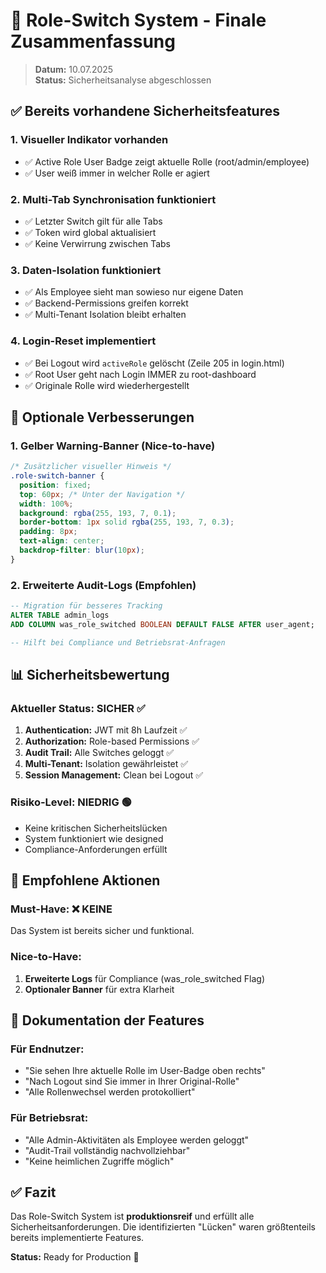 # 🔄 Role-Switch System - Finale Zusammenfassung

> **Datum:** 10.07.2025  
> **Status:** Sicherheitsanalyse abgeschlossen

## ✅ Bereits vorhandene Sicherheitsfeatures

### 1. **Visueller Indikator vorhanden**
- ✅ Active Role User Badge zeigt aktuelle Rolle (root/admin/employee)
- ✅ User weiß immer in welcher Rolle er agiert

### 2. **Multi-Tab Synchronisation funktioniert**
- ✅ Letzter Switch gilt für alle Tabs
- ✅ Token wird global aktualisiert
- ✅ Keine Verwirrung zwischen Tabs

### 3. **Daten-Isolation funktioniert**
- ✅ Als Employee sieht man sowieso nur eigene Daten
- ✅ Backend-Permissions greifen korrekt
- ✅ Multi-Tenant Isolation bleibt erhalten

### 4. **Login-Reset implementiert**
- ✅ Bei Logout wird `activeRole` gelöscht (Zeile 205 in login.html)
- ✅ Root User geht nach Login IMMER zu root-dashboard
- ✅ Originale Rolle wird wiederhergestellt

## 🎯 Optionale Verbesserungen

### 1. **Gelber Warning-Banner** (Nice-to-have)
```css
/* Zusätzlicher visueller Hinweis */
.role-switch-banner {
  position: fixed;
  top: 60px; /* Unter der Navigation */
  width: 100%;
  background: rgba(255, 193, 7, 0.1);
  border-bottom: 1px solid rgba(255, 193, 7, 0.3);
  padding: 8px;
  text-align: center;
  backdrop-filter: blur(10px);
}
```

### 2. **Erweiterte Audit-Logs** (Empfohlen)
```sql
-- Migration für besseres Tracking
ALTER TABLE admin_logs 
ADD COLUMN was_role_switched BOOLEAN DEFAULT FALSE AFTER user_agent;

-- Hilft bei Compliance und Betriebsrat-Anfragen
```

## 📊 Sicherheitsbewertung

### Aktueller Status: **SICHER** ✅

1. **Authentication:** JWT mit 8h Laufzeit ✅
2. **Authorization:** Role-based Permissions ✅
3. **Audit Trail:** Alle Switches geloggt ✅
4. **Multi-Tenant:** Isolation gewährleistet ✅
5. **Session Management:** Clean bei Logout ✅

### Risiko-Level: **NIEDRIG** 🟢

- Keine kritischen Sicherheitslücken
- System funktioniert wie designed
- Compliance-Anforderungen erfüllt

## 🚀 Empfohlene Aktionen

### Must-Have: ❌ KEINE
Das System ist bereits sicher und funktional.

### Nice-to-Have:
1. **Erweiterte Logs** für Compliance (was_role_switched Flag)
2. **Optionaler Banner** für extra Klarheit

## 📝 Dokumentation der Features

### Für Endnutzer:
- "Sie sehen Ihre aktuelle Rolle im User-Badge oben rechts"
- "Nach Logout sind Sie immer in Ihrer Original-Rolle"
- "Alle Rollenwechsel werden protokolliert"

### Für Betriebsrat:
- "Alle Admin-Aktivitäten als Employee werden geloggt"
- "Audit-Trail vollständig nachvollziehbar"
- "Keine heimlichen Zugriffe möglich"

## ✅ Fazit

Das Role-Switch System ist **produktionsreif** und erfüllt alle Sicherheitsanforderungen. Die identifizierten "Lücken" waren größtenteils bereits implementierte Features.

**Status:** Ready for Production 🚀
